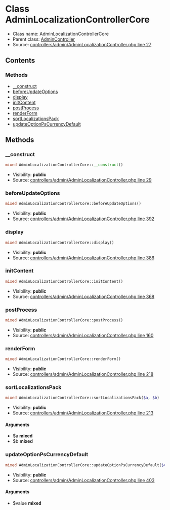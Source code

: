 Class AdminLocalizationControllerCore
=====================





* Class name: AdminLocalizationControllerCore
* Parent class: [AdminController](class.AdminControllerCore.md)
* Source: [controllers/admin/AdminLocalizationController.php line 27](https://github.com/PrestaShop/PrestaShop/blob/1.6.0.12/controllers/admin/AdminLocalizationController.php#L27)


Contents
--------



### Methods

* [__construct](#method-__construct)
* [beforeUpdateOptions](#method-beforeUpdateOptions)
* [display](#method-display)
* [initContent](#method-initContent)
* [postProcess](#method-postProcess)
* [renderForm](#method-renderForm)
* [sortLocalizationsPack](#method-sortLocalizationsPack)
* [updateOptionPsCurrencyDefault](#method-updateOptionPsCurrencyDefault)






Methods
-------


### <a name="method-__construct"></a>__construct

```php
mixed AdminLocalizationControllerCore::__construct()
```





* Visibility: **public**
* Source: [controllers/admin/AdminLocalizationController.php line 29](https://github.com/PrestaShop/PrestaShop/blob/1.6.0.12/controllers/admin/AdminLocalizationController.php#L29)




### <a name="method-beforeUpdateOptions"></a>beforeUpdateOptions

```php
mixed AdminLocalizationControllerCore::beforeUpdateOptions()
```





* Visibility: **public**
* Source: [controllers/admin/AdminLocalizationController.php line 392](https://github.com/PrestaShop/PrestaShop/blob/1.6.0.12/controllers/admin/AdminLocalizationController.php#L392)




### <a name="method-display"></a>display

```php
mixed AdminLocalizationControllerCore::display()
```





* Visibility: **public**
* Source: [controllers/admin/AdminLocalizationController.php line 386](https://github.com/PrestaShop/PrestaShop/blob/1.6.0.12/controllers/admin/AdminLocalizationController.php#L386)




### <a name="method-initContent"></a>initContent

```php
mixed AdminLocalizationControllerCore::initContent()
```





* Visibility: **public**
* Source: [controllers/admin/AdminLocalizationController.php line 368](https://github.com/PrestaShop/PrestaShop/blob/1.6.0.12/controllers/admin/AdminLocalizationController.php#L368)




### <a name="method-postProcess"></a>postProcess

```php
mixed AdminLocalizationControllerCore::postProcess()
```





* Visibility: **public**
* Source: [controllers/admin/AdminLocalizationController.php line 160](https://github.com/PrestaShop/PrestaShop/blob/1.6.0.12/controllers/admin/AdminLocalizationController.php#L160)




### <a name="method-renderForm"></a>renderForm

```php
mixed AdminLocalizationControllerCore::renderForm()
```





* Visibility: **public**
* Source: [controllers/admin/AdminLocalizationController.php line 218](https://github.com/PrestaShop/PrestaShop/blob/1.6.0.12/controllers/admin/AdminLocalizationController.php#L218)




### <a name="method-sortLocalizationsPack"></a>sortLocalizationsPack

```php
mixed AdminLocalizationControllerCore::sortLocalizationsPack($a, $b)
```





* Visibility: **public**
* Source: [controllers/admin/AdminLocalizationController.php line 213](https://github.com/PrestaShop/PrestaShop/blob/1.6.0.12/controllers/admin/AdminLocalizationController.php#L213)


#### Arguments
* $a **mixed**
* $b **mixed**



### <a name="method-updateOptionPsCurrencyDefault"></a>updateOptionPsCurrencyDefault

```php
mixed AdminLocalizationControllerCore::updateOptionPsCurrencyDefault($value)
```





* Visibility: **public**
* Source: [controllers/admin/AdminLocalizationController.php line 403](https://github.com/PrestaShop/PrestaShop/blob/1.6.0.12/controllers/admin/AdminLocalizationController.php#L403)


#### Arguments
* $value **mixed**



